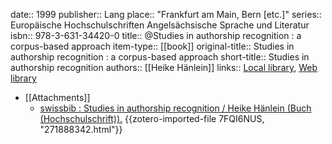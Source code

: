 date:: 1999
publisher:: Lang
place:: "Frankfurt am Main, Bern [etc.]"
series:: Europäische Hochschulschriften Angelsächsische Sprache und Literatur
isbn:: 978-3-631-34420-0
title:: @Studies in authorship recognition : a corpus-based approach
item-type:: [[book]]
original-title:: Studies in authorship recognition : a corpus-based approach
short-title:: Studies in authorship recognition
authors:: [[Heike Hänlein]]
links:: [Local library](zotero://select/groups/2386895/items/3ELFXXPD), [Web library](https://www.zotero.org/groups/2386895/items/3ELFXXPD)

- [[Attachments]]
	- [swissbib : Studies in authorship recognition / Heike Hänlein (Buch (Hochschulschrift)).](https://baselbern.swissbib.ch/Record/271888342) {{zotero-imported-file 7FQI6NUS, "271888342.html"}}